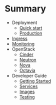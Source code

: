 # Summary

- Deployment
    - [Quick start](deploy/quick-start.md)
    - [Production](deploy/production.md)
- [Ingress](ingress.md)
- [Monitoring](monitoring.md)
- OpenStack
    - [Cinder](openstack/cinder.md)
    - [Neutron](openstack/neutron.md)
    - [Nova](openstack/nova.md)
    - [Octavia](openstack/octavia.md)
- Developer Guide
    - [Getting Started](developer/getting-started.md)
    - [Services](developer/services.md)
    - [Images](developer/images.md)
    - [Testing](developer/testing.md)
